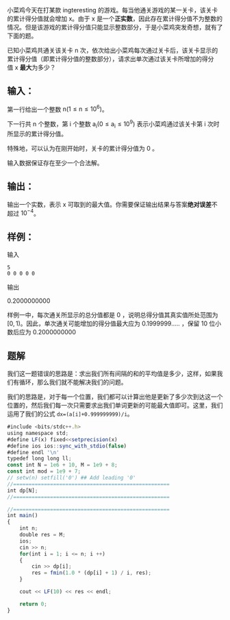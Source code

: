 小菜鸡今天在打某款 ingteresting 的游戏。每当他通关游戏的某一关卡，该关卡的累计得分值就会增加 $\mathrm{x}$。由于 $\mathrm{x}$ 是一个**正实数**，因此存在累计得分值不为整数的情况。但是该游戏的累计得分值只能显示整数部分，于是小菜鸡突发奇想，就有了下面的题。

  

已知小菜鸡共通关该关卡 $\mathrm{n}$ 次，依次给出小菜鸡每次通过关卡后，该关卡显示的累计得分值（即累计得分值的整数部分），请求出单次通过该关卡所增加的得分值 $\mathrm{x}$ **最大**为多少？

## 输入：
第一行给出一个整数 $\mathrm{n}(1\le \mathrm{n} \le 10^{6})$。  

  

下一行共 $\mathrm{n}$ 个整数，第 $\mathrm{i}$ 个整数 $\mathrm{a_i} (0\le \mathrm{a_i} \le 10^{9})$ 表示小菜鸡通过该关卡第 $\mathrm{i}$ 次时所显示的累计得分值。

  

特殊地，可以认为在刚开始时，关卡的累计得分值为 $0$ 。

  

输入数据保证存在至少一个合法解。

## 输出：
输出一个实数，表示 $\mathrm{x}$ 可取到的最大值。你需要保证输出结果与答案**绝对误差**不超过 $10^{-4}$。

## 样例：
输入

```
5
0 0 0 0 0
```

输出


 0.2000000000

样例一中，每次通关所显示的总分值都是 $0$ ，说明总得分值其真实值所处范围为 $[0,1)$。因此，单次通关可能增加的得分值最大应为 $0.1999999.....$ ，保留 $10$ 位小数后应为 $0.2000000000$

## 题解
我们这一题错误的思路是：求出我们所有间隔的和的平均值是多少，这样，如果我们有循环，那么我们就不能解决我们的问题。

我们的思路是，对于每一个位置，我们都可以计算出他是更新了多少次到达这一个位置的，然后我们每一次只需要求出我们单词更新的可能最大值即可。这里，我们运用了我们的公式 `dx=(a[i]+0.999999999)/i`。

```js
#include <bits/stdc++.h>
using namespace std;
#define LF(x) fixed<<setprecision(x)
#define ios ios::sync_with_stdio(false)
#define endl '\n'
typedef long long ll;
const int N = 1e6 + 10, M = 1e9 + 8;
const int mod = 1e9 + 7;
// setw(n) setfill('0') ## Add leading '0'
//===================================================
int dp[N];
//===================================================

//===================================================
int main()
{
    int n;
    double res = M;
    ios;
    cin >> n;
    for(int i = 1; i <= n; i ++)
    {
        cin >> dp[i];
        res = fmin(1.0 * (dp[i] + 1) / i, res);
    }

    cout << LF(10) << res << endl;

    return 0;
}
```